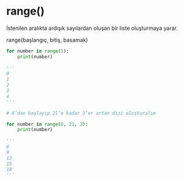 # range()

İstenilen aralıkta ardışık sayılardan oluşan bir liste oluşturmaya yarar.

range(başlangıç, bitiş, basamak)

```python
for number in range(5):
    print(number)
    
'''
0
1
2
3
4
'''
```

```python
# 6’dan başlayıp 21’e kadar 3’er artan dizi oluşturalım

for number in range(6, 21, 3):
    print(number)
    
'''
6
9
12
15
18
'''
```
